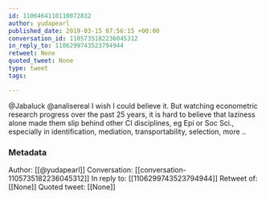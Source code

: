 ```yaml
---
id: 1106464110110072832
author: yudapearl
published_date: 2019-03-15 07:56:15 +00:00
conversation_id: 1105735182236045312
in_reply_to: 1106299743523794944
retweet: None
quoted_tweet: None
type: tweet
tags:

---
```


@Jabaluck @analisereal I wish I could believe it. But watching  econometric research progress over the past 25 years, it is hard to believe that laziness alone made them slip behind other CI disciplines, eg Epi or Soc Sci., especially in identification, mediation, transportability, selection, more ..

### Metadata

Author: [[@yudapearl]]
Conversation: [[conversation-1105735182236045312]]
In reply to: [[1106299743523794944]]
Retweet of: [[None]]
Quoted tweet: [[None]]

